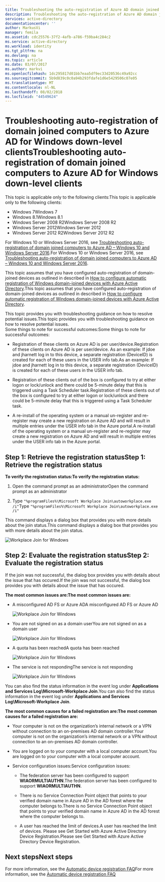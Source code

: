 ```yaml
---
title: Troubleshooting the auto-registration of Azure AD domain joined computers for Windows down-level clients | Microsoft Docs
description: Troubleshooting the auto-registration of Azure AD domain joined computers for Windows down-level clients.
services: active-directory
documentationcenter: ''
author: MarkusVi
manager: femila
ms.assetid: cdc25576-37f2-4afb-a786-f59ba4c284c2
ms.service: active-directory
ms.workload: identity
ms.tgt_pltfrm: na
ms.devlang: na
ms.topic: article
ms.date: 03/07/2017
ms.author: markvi
ms.openlocfilehash: 1dc295817d01bb7eaa5df9ec33d20536c49a92cc
ms.sourcegitcommit: 5b9d839c0c0a94b293fdafe1d6e5429506c07e05
ms.translationtype: MT
ms.contentlocale: nl-NL
ms.lasthandoff: 08/02/2018
ms.locfileid: "44549624"
---
```

# <a name="troubleshooting-auto-registration-of-domain-joined-computers-to-azure-ad-for-windows-down-level-clients"></a><span data-ttu-id="972ab-103">Troubleshooting auto-registration of domain joined computers to Azure AD for Windows down-level clients</span><span class="sxs-lookup"><span data-stu-id="972ab-103">Troubleshooting auto-registration of domain joined computers to Azure AD for Windows down-level clients</span></span> 

<span data-ttu-id="972ab-104">This topic is applicable only to the following clients:</span><span class="sxs-lookup"><span data-stu-id="972ab-104">This topic is applicable only to the following clients:</span></span> 

- <span data-ttu-id="972ab-105">Windows 7</span><span class="sxs-lookup"><span data-stu-id="972ab-105">Windows 7</span></span> 
- <span data-ttu-id="972ab-106">Windows 8.1</span><span class="sxs-lookup"><span data-stu-id="972ab-106">Windows 8.1</span></span> 
- <span data-ttu-id="972ab-107">Windows Server 2008 R2</span><span class="sxs-lookup"><span data-stu-id="972ab-107">Windows Server 2008 R2</span></span> 
- <span data-ttu-id="972ab-108">Windows Server 2012</span><span class="sxs-lookup"><span data-stu-id="972ab-108">Windows Server 2012</span></span> 
- <span data-ttu-id="972ab-109">Windows Server 2012 R2</span><span class="sxs-lookup"><span data-stu-id="972ab-109">Windows Server 2012 R2</span></span> 
 

<span data-ttu-id="972ab-110">For Windows 10 or Windows Server 2016, see [Troubleshooting auto-registration of domain joined computers to Azure AD – Windows 10 and Windows Server 2016](active-directory-device-registration-troubleshoot-windows.md).</span><span class="sxs-lookup"><span data-stu-id="972ab-110">For Windows 10 or Windows Server 2016, see [Troubleshooting auto-registration of domain joined computers to Azure AD – Windows 10 and Windows Server 2016](active-directory-device-registration-troubleshoot-windows.md).</span></span>

<span data-ttu-id="972ab-111">This topic assumes that you have configured auto-registration of domain-joined devices as outlined in described in [How to configure automatic registration of Windows domain-joined devices with Azure Active Directory](active-directory-device-registration-get-started.md).</span><span class="sxs-lookup"><span data-stu-id="972ab-111">This topic assumes that you have configured auto-registration of domain-joined devices as outlined in described in [How to configure automatic registration of Windows domain-joined devices with Azure Active Directory](active-directory-device-registration-get-started.md).</span></span>
 
<span data-ttu-id="972ab-112">This topic provides you with troubleshooting guidance on how to resolve potential issues.</span><span class="sxs-lookup"><span data-stu-id="972ab-112">This topic provides you with troubleshooting guidance on how to resolve potential issues.</span></span>  
<span data-ttu-id="972ab-113">Some things to note for successful outcomes:</span><span class="sxs-lookup"><span data-stu-id="972ab-113">Some things to note for successful outcomes:</span></span> 

- <span data-ttu-id="972ab-114">Registration of these clients on Azure AD is per user/device.</span><span class="sxs-lookup"><span data-stu-id="972ab-114">Registration of these clients on Azure AD is per user/device.</span></span> <span data-ttu-id="972ab-115">As an example: If jdoe and jharnett log in to this device, a separate registration (DeviceID) is created for each of these users in the USER info tab.</span><span class="sxs-lookup"><span data-stu-id="972ab-115">As an example: If jdoe and jharnett log in to this device, a separate registration (DeviceID) is created for each of these users in the USER info tab.</span></span>  

- <span data-ttu-id="972ab-116">Registration of these clients out of the box is configured to try at either logon or lock/unlock and there could be 5-minute delay that this is triggered using a Task Scheduler task.</span><span class="sxs-lookup"><span data-stu-id="972ab-116">Registration of these clients out of the box is configured to try at either logon or lock/unlock and there could be 5-minute delay that this is triggered using a Task Scheduler task.</span></span> 

- <span data-ttu-id="972ab-117">A re-install of the operating system or a manual un-register and re-register may create a new registration on Azure AD and will result in multiple entries under the USER info tab in the Azure portal.</span><span class="sxs-lookup"><span data-stu-id="972ab-117">A re-install of the operating system or a manual un-register and re-register may create a new registration on Azure AD and will result in multiple entries under the USER info tab in the Azure portal.</span></span> 


## <a name="step-1-retrieve-the-registration-status"></a><span data-ttu-id="972ab-118">Step 1: Retrieve the registration status</span><span class="sxs-lookup"><span data-stu-id="972ab-118">Step 1: Retrieve the registration status</span></span> 

<span data-ttu-id="972ab-119">**To verify the registration status:**</span><span class="sxs-lookup"><span data-stu-id="972ab-119">**To verify the registration status:**</span></span>  

1. <span data-ttu-id="972ab-120">Open the command prompt as an administrator</span><span class="sxs-lookup"><span data-stu-id="972ab-120">Open the command prompt as an administrator</span></span> 

2. <span data-ttu-id="972ab-121">Type `"%programFiles%\Microsoft Workplace Join\autoworkplace.exe /i"`</span><span class="sxs-lookup"><span data-stu-id="972ab-121">Type `"%programFiles%\Microsoft Workplace Join\autoworkplace.exe /i"`</span></span>

<span data-ttu-id="972ab-122">This command displays a dialog box that provides you with more details about the join status.</span><span class="sxs-lookup"><span data-stu-id="972ab-122">This command displays a dialog box that provides you with more details about the join status.</span></span>

![Workplace Join for Windows](https://docstestmedia1.blob.core.windows.net/azure-media/articles/active-directory/media/active-directory-device-registration-troubleshoot-windows-legacy/01.png)


## <a name="step-2-evaluate-the-registration-status"></a><span data-ttu-id="972ab-124">Step 2: Evaluate the registration status</span><span class="sxs-lookup"><span data-stu-id="972ab-124">Step 2: Evaluate the registration status</span></span> 

<span data-ttu-id="972ab-125">If the join was not successful, the dialog box provides you with details about the issue that has occured.</span><span class="sxs-lookup"><span data-stu-id="972ab-125">If the join was not successful, the dialog box provides you with details about the issue that has occured.</span></span>

<span data-ttu-id="972ab-126">**The most common issues are:**</span><span class="sxs-lookup"><span data-stu-id="972ab-126">**The most common issues are:**</span></span>

- <span data-ttu-id="972ab-127">A misconfigured AD FS or Azure AD</span><span class="sxs-lookup"><span data-stu-id="972ab-127">A misconfigured AD FS or Azure AD</span></span>

    ![Workplace Join for Windows](https://docstestmedia1.blob.core.windows.net/azure-media/articles/active-directory/media/active-directory-device-registration-troubleshoot-windows-legacy/02.png)

- <span data-ttu-id="972ab-129">You are not signed on as a domain user</span><span class="sxs-lookup"><span data-stu-id="972ab-129">You are not signed on as a domain user</span></span>

    ![Workplace Join for Windows](https://docstestmedia1.blob.core.windows.net/azure-media/articles/active-directory/media/active-directory-device-registration-troubleshoot-windows-legacy/03.png)

- <span data-ttu-id="972ab-131">A quota has been reached</span><span class="sxs-lookup"><span data-stu-id="972ab-131">A quota has been reached</span></span>

    ![Workplace Join for Windows](https://docstestmedia1.blob.core.windows.net/azure-media/articles/active-directory/media/active-directory-device-registration-troubleshoot-windows-legacy/04.png)

- <span data-ttu-id="972ab-133">The service is not responding</span><span class="sxs-lookup"><span data-stu-id="972ab-133">The service is not responding</span></span> 

    ![Workplace Join for Windows](https://docstestmedia1.blob.core.windows.net/azure-media/articles/active-directory/media/active-directory-device-registration-troubleshoot-windows-legacy/05.png)

<span data-ttu-id="972ab-135">You can also find the status information in the event log under **Applications and Services Log\Microsoft-Workplace Join**.</span><span class="sxs-lookup"><span data-stu-id="972ab-135">You can also find the status information in the event log under **Applications and Services Log\Microsoft-Workplace Join**.</span></span>
  
<span data-ttu-id="972ab-136">**The most common causes for a failed registration are:**</span><span class="sxs-lookup"><span data-stu-id="972ab-136">**The most common causes for a failed registration are:**</span></span> 

- <span data-ttu-id="972ab-137">Your computer is not on the organization’s internal network or a VPN without connection to an on-premises AD domain controller.</span><span class="sxs-lookup"><span data-stu-id="972ab-137">Your computer is not on the organization’s internal network or a VPN without connection to an on-premises AD domain controller.</span></span>

- <span data-ttu-id="972ab-138">You are logged on to your computer with a local computer account.</span><span class="sxs-lookup"><span data-stu-id="972ab-138">You are logged on to your computer with a local computer account.</span></span> 

- <span data-ttu-id="972ab-139">Service configuration issues:</span><span class="sxs-lookup"><span data-stu-id="972ab-139">Service configuration issues:</span></span> 

  - <span data-ttu-id="972ab-140">The federation server has been configured to support **WIAORMULTIAUTHN**.</span><span class="sxs-lookup"><span data-stu-id="972ab-140">The federation server has been configured to support **WIAORMULTIAUTHN**.</span></span> 

  - <span data-ttu-id="972ab-141">There is no Service Connection Point object that points to your verified domain name in Azure AD in the AD forest where the computer belongs to.</span><span class="sxs-lookup"><span data-stu-id="972ab-141">There is no Service Connection Point object that points to your verified domain name in Azure AD in the AD forest where the computer belongs to.</span></span>

  - <span data-ttu-id="972ab-142">A user has reached the limit of devices.</span><span class="sxs-lookup"><span data-stu-id="972ab-142">A user has reached the limit of devices.</span></span> <span data-ttu-id="972ab-143">Please see Get Started with Azure Active Directory Device Registration.</span><span class="sxs-lookup"><span data-stu-id="972ab-143">Please see Get Started with Azure Active Directory Device Registration.</span></span>

## <a name="next-steps"></a><span data-ttu-id="972ab-144">Next steps</span><span class="sxs-lookup"><span data-stu-id="972ab-144">Next steps</span></span>

<span data-ttu-id="972ab-145">For more information, see the [Automatic device registration FAQ](active-directory-device-registration-faq.md)</span><span class="sxs-lookup"><span data-stu-id="972ab-145">For more information, see the [Automatic device registration FAQ](active-directory-device-registration-faq.md)</span></span> 





